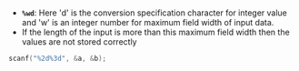 
### 
- **`%wd`**: Here 'd' is the conversion specification character for integer value and 'w' is an integer number for maximum field width of input data.
- If the length of the input is more than this maximum field width then the values are not stored correctly
```c
scanf("%2d%3d", &a, &b);
```

